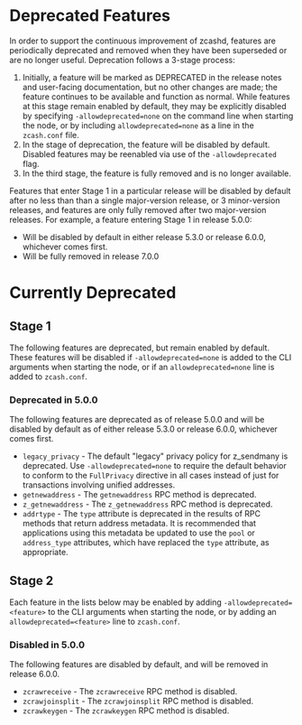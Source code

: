 Deprecated Features
===================

In order to support the continuous improvement of zcashd, features are
periodically deprecated and removed when they have been superseded or are no
longer useful.  Deprecation follows a 3-stage process:

1. Initially, a feature will be marked as DEPRECATED in the release notes and
   user-facing documentation, but no other changes are made; the feature
   continues to be available and function as normal. While features at this
   stage remain enabled by default, they may be explicitly disabled by
   specifying `-allowdeprecated=none` on the command line when starting the
   node, or by including `allowdeprecated=none` as a line in the `zcash.conf`
   file. 
2. In the stage of deprecation, the feature will be disabled by default.
   Disabled features may be reenabled via use of the `-allowdeprecated` flag.
3. In the third stage, the feature is fully removed and is no longer available.

Features that enter Stage 1 in a particular release will be disabled by default
after no less than than a single major-version release, or 3 minor-version
releases, and features are only fully removed after two major-version releases.
For example, a feature entering Stage 1 in release 5.0.0:

  - Will be disabled by default in either release 5.3.0 or release 6.0.0,
    whichever comes first.
  - Will be fully removed in release 7.0.0 

Currently Deprecated
====================

Stage 1
-------

The following features are deprecated, but remain enabled by default. These features
will be disabled if `-allowdeprecated=none` is added to the CLI arguments when starting
the node, or if an `allowdeprecated=none` line is added to `zcash.conf`.

### Deprecated in 5.0.0

The following features are deprecated as of release 5.0.0 and will be disabled by
default as of either release 5.3.0 or release 6.0.0, whichever comes first.

  - `legacy_privacy` - The default "legacy" privacy policy for z_sendmany is
    deprecated. Use `-allowdeprecated=none` to require the default behavior to
    conform to the `FullPrivacy` directive in all cases instead of just for
    transactions involving unified addresses. 
  - `getnewaddress` - The `getnewaddress` RPC method is deprecated.
  - `z_getnewaddress` - The `z_getnewaddress` RPC method is deprecated.
  - `addrtype` - The `type` attribute is deprecated in the results of RPC
    methods that return address metadata. It is recommended that applications
    using this metadata be updated to use the `pool` or `address_type`
    attributes, which have replaced the `type` attribute, as appropriate.

Stage 2
-------

Each feature in the lists below may be enabled by adding `-allowdeprecated=<feature>`
to the CLI arguments when starting the node, or by adding an `allowdeprecated=<feature>`
line to `zcash.conf`.

### Disabled in 5.0.0

The following features are disabled by default, and will be removed in release 6.0.0.

  - `zcrawreceive` - The `zcrawreceive` RPC method is disabled.
  - `zcrawjoinsplit` - The `zcrawjoinsplit` RPC method is disabled.
  - `zcrawkeygen` - The `zcrawkeygen` RPC method is disabled.
